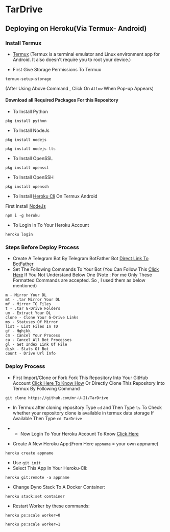# TarDrive
## Deploying on Heroku(Via Termux- Android)

### Install Termux
- [Termux](https://termux.com/)
(Termux is a terminal emulator and Linux environment app for Android. It also doesn't require you to root your device.)

- First Give Storage Permissions To Termux
```
termux-setup-storage
```
(After Using Above Command , Click On ```Allow``` When Pop-up Appears)

#### Download all Required Packages For this Repository
- To Install Python
```
pkg install python
```
- To Install NodeJs
```
pkg install nodejs
```
```
pkg install nodejs-lts
```
- To Install OpenSSL
```
pkg install openssl
```
- To Install OpenSSH
```
pkg install openssh
```
- To Install [Heroku Cli](https://devcenter.heroku.com/articles/heroku-cli) On Termux Android

First Install [NodeJs](https://github.com/com/TarDrive/README.md/19)
```
npm i -g heroku
```
- To Login In To Your Heroku Account
```
heroku login
```
### Steps Before Deploy Process
- Create A Telegram Bot By Telegram BotFather Bot [Direct Link To BotFather](https://t.me/BotFather)
- Set The Following Commands To Your Bot (You Can Follow This [Click Here](https://github.com/arghyac35/aria-telegram-mirror-bot/README.md/15) If You Not Understand Below One 
(Note : For me Only These Formatted Commands are accepted. So , I used them as below mentioned)
```
m - Mirror Your DL
mt - .tar Mirror Your DL
mf - Mirror TG Files
t - .tar G-Drive Folders
um - Extract Your DL
clone - Clone Your G-Drive Links
ms - Statuses Of Mirror
list - List Files In TD
gf - Hghjkk
cm - Cancel Your Process
ca - Cancel All Bot Processes
gl - Get Index Link Of File
disk - Stats Of Bot
count - Drive Url Info
```

### Deploy Process
- First Import/Clone or Fork Fork This Repository Into Your GitHub Account [Click Here To Know How](https://t.me/MortalViking) Or Directly Clone This Repository Into Termux By Following Command
```
git clone https://github.com/mr-U-I1/TarDrive
```
- In Termux after cloning repository
Type ```cd``` and Then Type ```ls``` To Check whether your repository clone is available in termux data storage
If Available Then Type ```cd TarDrive```
- - Now Login To Your Heroku Account To Know [Click Here](https://t.me/MortalViking)

- Create A New Heroku App:(From Here ```appname``` = your own appname)
```
heroku create appname	
```
- Use ```git init```
- Select This App In Your Heroku-Cli: 
```
heroku git:remote -a appname
```
- Change Dyno Stack To A Docker Container:
```
heroku stack:set container
```



- Restart Worker by these commands:
```
heroku ps:scale worker=0
```
```
heroku ps:scale worker=1
```	 
